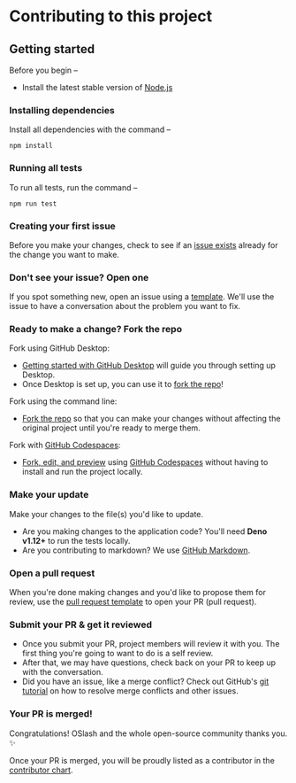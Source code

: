 # Contributing to this project <!-- omit in toc -->

## Getting started <!-- omit in toc -->

Before you begin –

- Install the latest stable version of [Node.js](https://nodejs.org/en/download/)

### Installing dependencies

Install all dependencies with the command –

```
npm install
```

### Running all tests

To run all tests, run the command –

```
npm run test
```

### Creating your first issue

Before you make your changes, check to see if an
[issue exists](https://github.com/getoslash/github-build-stats-action/issues/) already
for the change you want to make.

### Don't see your issue? Open one

If you spot something new, open an issue using a
[template](https://github.com/getoslash/github-build-stats-action/issues/new/choose).
We'll use the issue to have a conversation about the problem you want to fix.

### Ready to make a change? Fork the repo

Fork using GitHub Desktop:

- [Getting started with GitHub Desktop](https://docs.github.com/en/desktop/installing-and-configuring-github-desktop/getting-started-with-github-desktop)
  will guide you through setting up Desktop.
- Once Desktop is set up, you can use it to
  [fork the repo](https://docs.github.com/en/desktop/contributing-and-collaborating-using-github-desktop/cloning-and-forking-repositories-from-github-desktop)!

Fork using the command line:

- [Fork the repo](https://docs.github.com/en/github/getting-started-with-github/fork-a-repo#fork-an-example-repository)
  so that you can make your changes without affecting the original project until
  you're ready to merge them.

Fork with [GitHub Codespaces](https://github.com/features/codespaces):

- [Fork, edit, and preview](https://docs.github.com/en/free-pro-team@latest/github/developing-online-with-codespaces/creating-a-codespace)
  using [GitHub Codespaces](https://github.com/features/codespaces) without
  having to install and run the project locally.

### Make your update

Make your changes to the file(s) you'd like to update.

- Are you making changes to the application code? You'll need **Deno v1.12+** to
  run the tests locally.
- Are you contributing to markdown? We use
  [GitHub Markdown](contributing/content-markup-reference.md).

### Open a pull request

When you're done making changes and you'd like to propose them for review, use
the [pull request template](#pull-request-template) to open your PR (pull
request).

### Submit your PR & get it reviewed

- Once you submit your PR, project members will review it with you. The first
  thing you're going to want to do is a self review.
- After that, we may have questions, check back on your PR to keep up with the
  conversation.
- Did you have an issue, like a merge conflict? Check out GitHub's
  [git tutorial](https://lab.github.com/githubtraining/managing-merge-conflicts)
  on how to resolve merge conflicts and other issues.

### Your PR is merged!

Congratulations! OSlash and the whole open-source community thanks you.
:sparkles:

Once your PR is merged, you will be proudly listed as a contributor in the
[contributor chart](https://github.com/getoslash/github-build-stats-action/graphs/contributors).

